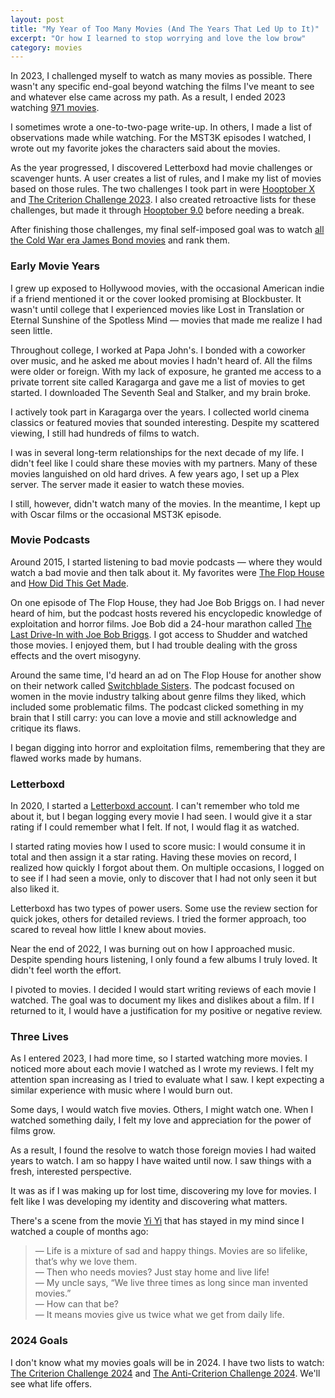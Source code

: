```yaml
---
layout: post
title: "My Year of Too Many Movies (And The Years That Led Up to It)"
excerpt: "Or how I learned to stop worrying and love the low brow"
category: movies
---
```


In 2023, I challenged myself to watch as many movies as possible. There wasn't any specific end-goal beyond watching the films I've meant to see and whatever else came across my path. As a result, I ended 2023 watching [971 movies](https://letterboxd.com/blrobin2/year/2023/).

I sometimes wrote a one-to-two-page write-up. In others, I made a list of observations made while watching. For the MST3K episodes I watched, I wrote out my favorite jokes the characters said about the movies.

As the year progressed, I discovered Letterboxd had movie challenges or scavenger hunts. A user creates a list of rules, and I make my list of movies based on those rules. The two challenges I took part in were [Hooptober X](https://boxd.it/pmi12/detail) and [The Criterion Challenge 2023](https://boxd.it/pXW6q/detail). I also created retroactive lists for these challenges, but made it through [Hooptober 9.0](https://boxd.it/pOmcY/detail) before needing a break.

After finishing those challenges, my final self-imposed goal was to watch [all the Cold War era James Bond movies](https://boxd.it/r6gwI) and rank them.

### Early Movie Years

I grew up exposed to Hollywood movies, with the occasional American indie if a friend mentioned it or the cover looked promising at Blockbuster. It wasn't until college that I experienced movies like Lost in Translation or Eternal Sunshine of the Spotless Mind — movies that made me realize I had seen little.

Throughout college, I worked at Papa John's. I bonded with a coworker over music, and he asked me about movies I hadn't heard of. All the films were older or foreign. With my lack of exposure, he granted me access to a private torrent site called Karagarga and gave me a list of movies to get started. I downloaded The Seventh Seal and Stalker, and my brain broke.

I actively took part in Karagarga over the years. I collected world cinema classics or featured movies that sounded interesting. Despite my scattered viewing, I still had hundreds of films to watch.

I was in several long-term relationships for the next decade of my life. I didn't feel like I could share these movies with my partners. Many of these movies languished on old hard drives. A few years ago, I set up a Plex server. The server made it easier to watch these movies.

I still, however, didn't watch many of the movies. In the meantime, I kept up with Oscar films or the occasional MST3K episode.

### Movie Podcasts

Around 2015, I started listening to bad movie podcasts — where they would watch a bad movie and then talk about it. My favorites were [The Flop House](https://www.flophousepodcast.com/) and [How Did This Get Made](https://www.earwolf.com/show/how-did-this-get-made/).

On one episode of The Flop House, they had Joe Bob Briggs on. I had never heard of him, but the podcast hosts revered his encyclopedic knowledge of exploitation and horror films. Joe Bob did a 24-hour marathon called [The Last Drive-In with Joe Bob Briggs](https://www.shudder.com/series/watch/the-last-drive-in-just-joe-bob/5d1deb764e879cfc?season=1). I got access to Shudder and watched those movies. I enjoyed them, but I had trouble dealing with the gross effects and the overt misogyny.

Around the same time, I'd heard an ad on The Flop House for another show on their network called [Switchblade Sisters](https://maximumfun.org/podcasts/switchblade-sisters/). The podcast focused on women in the movie industry talking about genre films they liked, which included some problematic films. The podcast clicked something in my brain that I still carry: you can love a movie and still acknowledge and critique its flaws.

I began digging into horror and exploitation films, remembering that they are flawed works made by humans.

### Letterboxd

In 2020, I started a [Letterboxd account](https://letterboxd.com/blrobin2). I can't remember who told me about it, but I began logging every movie I had seen. I would give it a star rating if I could remember what I felt. If not, I would flag it as watched.

I started rating movies how I used to score music: I would consume it in total and then assign it a star rating. Having these movies on record, I realized how quickly I forgot about them. On multiple occasions, I logged on to see if I had seen a movie, only to discover that I had not only seen it but also liked it.

Letterboxd has two types of power users. Some use the review section for quick jokes, others for detailed reviews. I tried the former approach, too scared to reveal how little I knew about movies.

Near the end of 2022, I was burning out on how I approached music. Despite spending hours listening, I only found a few albums I truly loved. It didn't feel worth the effort.

I pivoted to movies. I decided I would start writing reviews of each movie I watched. The goal was to document my likes and dislikes about a film. If I returned to it, I would have a justification for my positive or negative review.

### Three Lives

As I entered 2023, I had more time, so I started watching more movies. I noticed more about each movie I watched as I wrote my reviews. I felt my attention span increasing as I tried to evaluate what I saw. I kept expecting a similar experience with music where I would burn out.

Some days, I would watch five movies. Others, I might watch one. When I watched something daily, I felt my love and appreciation for the power of films grow.

As a result, I found the resolve to watch those foreign movies I had waited years to watch. I am so happy I have waited until now. I saw things with a fresh, interested perspective.

It was as if I was making up for lost time, discovering my love for movies. I felt like I was developing my identity and discovering what matters.

There's a scene from the movie [Yi Yi](https://letterboxd.com/film/yi-yi/) that has stayed in my mind since I watched a couple of months ago:

> — Life is a mixture of sad and happy things. Movies are so lifelike, that’s why we love them.<br>
> — Then who needs movies? Just stay home and live life!<br>
> — My uncle says, “We live three times as long since man invented movies.”<br>
> — How can that be?<br>
> — It means movies give us twice what we get from daily life.

### 2024 Goals

I don't know what my movies goals will be in 2024. I have two lists to watch: [The Criterion Challenge 2024](https://boxd.it/qWjuA/detail) and [The Anti-Criterion Challenge 2024](https://boxd.it/qBmUY/detail). We'll see what life offers.
